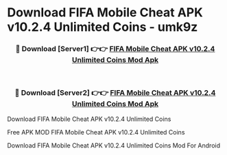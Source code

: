 # Download FIFA Mobile Cheat APK v10.2.4 Unlimited Coins - umk9z



<div align="center">
<h3>🔴 Download [Server1] 👉👉 <a href="https://momento.my/?title=FIFA_Mobile_Cheat_APK_v10.2.4_Unlimited_Coins">FIFA Mobile Cheat APK v10.2.4 Unlimited Coins Mod Apk</a></h3><br>

<h3>🔴 Download [Server2] 👉👉 <a href="https://momento.my/?title=FIFA_Mobile_Cheat_APK_v10.2.4_Unlimited_Coins">FIFA Mobile Cheat APK v10.2.4 Unlimited Coins Mod Apk</a></h3>
</div>



Download FIFA Mobile Cheat APK v10.2.4 Unlimited Coins 

Free APK MOD FIFA Mobile Cheat APK v10.2.4 Unlimited Coins 

Download FIFA Mobile Cheat APK v10.2.4 Unlimited Coins Mod For Android
